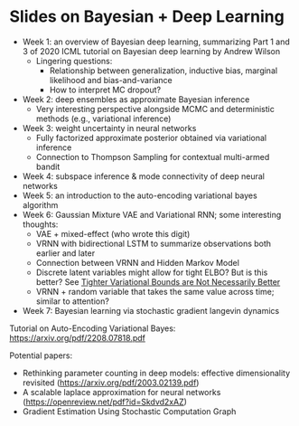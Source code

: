 # Slides on Bayesian + Deep Learning

- Week 1: an overview of Bayesian deep learning, summarizing Part 1 and 3 of 2020 ICML tutorial on Bayesian deep learning by Andrew Wilson
  - Lingering questions:
    - Relationship between generalization, inductive bias, marginal likelihood and bias-and-variance
    - How to interpret MC dropout?
- Week 2: deep ensembles as approximate Bayesian inference
  - Very interesting perspective alongside MCMC and deterministic methods (e.g., variational inference)
- Week 3: weight uncertainty in neural networks
  - Fully factorized approximate posterior obtained via variational inference
  - Connection to Thompson Sampling for contextual multi-armed bandit
- Week 4: subspace inference & mode connectivity of deep neural networks
- Week 5: an introduction to the auto-encoding variational bayes algorithm
- Week 6: Gaussian Mixture VAE and Variational RNN; some interesting thoughts:
  - VAE + mixed-effect (who wrote this digit)
  - VRNN with bidirectional LSTM to summarize observations both earlier and later
  - Connection between VRNN and Hidden Markov Model
  - Discrete latent variables might allow for tight ELBO? But is this better? See [Tighter Variational Bounds are Not Necessarily Better](https://proceedings.mlr.press/v80/rainforth18b.html)
  - VRNN + random variable that takes the same value across time; similar to attention?
- Week 7: Bayesian learning via stochastic gradient langevin dynamics
  
Tutorial on Auto-Encoding Variational Bayes: https://arxiv.org/pdf/2208.07818.pdf

Potential papers:
- Rethinking parameter counting in deep models: effective dimensionality revisited (https://arxiv.org/pdf/2003.02139.pdf)
- A scalable laplace approximation for neural networks (https://openreview.net/pdf?id=Skdvd2xAZ)
- Gradient Estimation Using Stochastic Computation Graph
